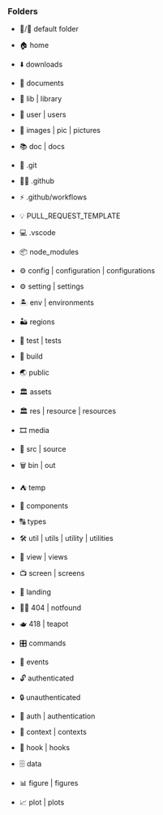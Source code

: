 ### Folders

- 📁/📂 default folder
- 🏠 home
- ⬇️ downloads
- 📑 documents
- 📗 lib | library
- 👤 user | users
- 🌠 images | pic | pictures
- 📚 doc | docs

- 🌿 .git
- 🧑‍💻 .github
- ⚡️ .github/workflows
- 💡 PULL_REQUEST_TEMPLATE

- 💻 .vscode
- 📦 node_modules

- ⚙️ config | configuration | configurations
- ⚙️ setting | settings
- 🏝 env | environments
- 🏜 regions

- 🧪 test | tests
- 🔨 build
- 🌏 public
- 🏛 assets
- 🏛 res | resource | resources
- 🎞 media
- 🚰 src | source
- 🗑️ bin | out

- ⛺️ temp
- 🧱 components
- 🔠 types
- 🛠 util | utils | utility | utilities
- 👀 view | views
- 📺 screen | screens
- 🛬 landing
- 🤷‍♂️ 404 | notfound
- 🫖 418 | teapot
- 🎛️ commands
- 🔔 events

- 🔓 authenticated
- 🔒 unauthenticated
- 🔐 auth | authentication

- 🥸 context | contexts
- 🎣 hook | hooks
- 🗄 data

- 📊 figure | figures
- 📈 plot | plots

#
